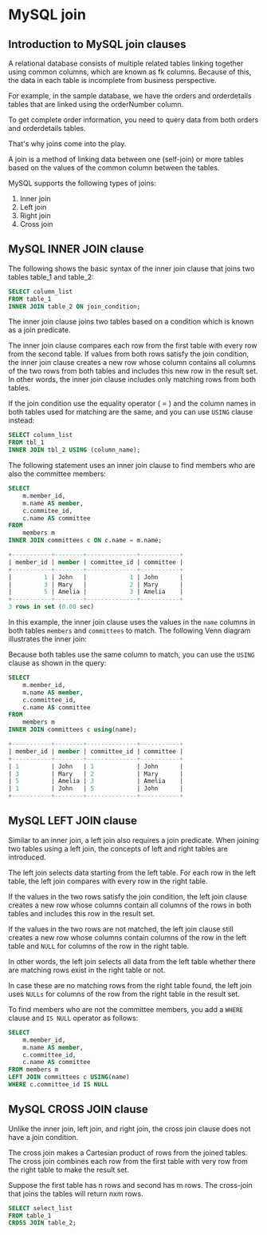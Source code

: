 # MySQL join

## Introduction to MySQL join clauses

A relational database consists of multiple related tables linking together using common columns, which are known as fk columns. Because of this, the data in each table is incomplete from business perspective.

For example, in the sample database, we have the orders and orderdetails tables that are linked using the orderNumber column.

To get complete order information, you need to query data from both orders and orderdetails tables.

That's why joins come into the play.

A join is a method of linking data between one (self-join) or more tables based on the values of the common column between the tables.

MySQL supports the following types of joins:

1. Inner join
2. Left join
3. Right join
4. Cross join

## MySQL INNER JOIN clause

The following shows the basic syntax of the inner join clause that joins two tables table_1 and table_2:

```sql
SELECT column_list
FROM table_1
INNER JOIN table_2 ON join_condition;
```

The inner join clause joins two tables based on a condition which is known as a join predicate.

The inner join clause compares each row from the first table with every row from the second table. If values from both rows satisfy the join condition, the inner join clause creates a new row whose column contains all columns of the two rows from both tables and includes this new row in the result set. In other words, the inner join clause includes only matching rows from both tables.

If the join condition use the equality operator ( = ) and the column names in both tables used for matching are the same, and you can use `USING` clause instead:

```sql
SELECT column_list
FROM tbl_1
INNER JOIN tbl_2 USING (column_name);
```

The following statement uses an inner join clause to find members who are also the committee members:

```sql
SELECT
    m.member_id,
    m.name AS member,
    c.commitee_id,
    c.name AS committee
FROM
    members m
INNER JOIN committees c ON c.name = m.name;
```

```sql
+-----------+--------+--------------+-----------+
| member_id | member | committee_id | committee |
+-----------+--------+--------------+-----------+
|         1 | John   |            1 | John      |
|         3 | Mary   |            2 | Mary      |
|         5 | Amelia |            3 | Amelia    |
+-----------+--------+--------------+-----------+
3 rows in set (0.00 sec)
```

In this example, the inner join clause uses the values in the `name` columns in both tables `members` and `committees` to match. The following Venn diagram illustrates the inner join:

Because both tables use the same column to match, you can use the `USING` clause as shown in the query:

```sql
SELECT
    m.member_id,
    m.name AS member,
    c.committee_id,
    c.name AS committee
FROM
    members m
INNER JOIN committees c using(name);

+-----------+--------+--------------+-----------+
| member_id | member | committee_id | committee |
+-----------+--------+--------------+-----------+
| 1         | John   | 1            | John      |
| 3         | Mary   | 2            | Mary      |
| 5         | Amelia | 3            | Amelia    |
| 1         | John   | 5            | John      |
+-----------+--------+--------------+-----------+
```

## MySQL LEFT JOIN clause

Similar to an inner join, a left join also requires a join predicate. When joining two tables using a left join, the concepts of left and right tables are introduced.

The left join selects data starting from the left table. For each row in the left table, the left join compares with every row in the right table.

If the values in the two rows satisfy the join condition, the left join clause creates a new row whose columns contain all columns of the rows in both tables and includes this row in the result set.

If the values in the two rows are not matched, the left join clause still creates a new row whose columns contain columns of the row in the left table and `NULL` for columns of the row in the right table.

In other words, the left join selects all data from the left table whether there are matching rows exist in the right table or not.

In case these are no matching rows from the right table found, the left join uses `NULLs` for columns of the row from the right table in the result set.

To find members who are not the committee members, you add a `WHERE` clause and `IS NULL` operator as follows:

```sql
SELECT
    m.member_id,
    m.name AS member,
    c.committee_id,
    c.name AS committee
FROM members m
LEFT JOIN committees c USING(name)
WHERE c.committee_id IS NULL
```

## MySQL CROSS JOIN clause

Unlike the inner join, left join, and right join, the cross join clause does not have a join condition.

The cross join makes a Cartesian product of rows from the joined tables. The cross join combines each row from the first table with very row from the right table to make the result set.

Suppose the first table has n rows and second has m rows. The cross-join that joins the tables will return nxm rows.

```sql
SELECT select_list
FROM table_1
CROSS JOIN table_2;
```
